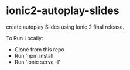 # ionic2-autoplay-slides
 create autoplay Slides using Ionic 2 final release.

To Run Locally:

* Clone from this repo
* Run 'npm install'
* Run 'ionic serve -l'
